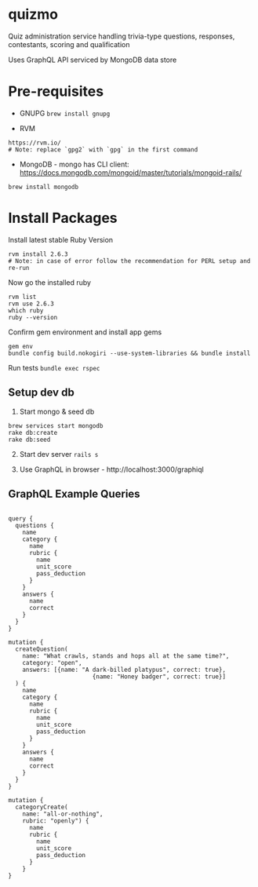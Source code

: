 # quizmo
Quiz administration service handling trivia-type questions, responses, contestants, scoring and qualification

Uses GraphQL API serviced by MongoDB data store


# Pre-requisites
- GNUPG
`brew install gnupg`

- RVM
```
https://rvm.io/
# Note: replace `gpg2` with `gpg` in the first command
```

- MongoDB - mongo has CLI client: https://docs.mongodb.com/mongoid/master/tutorials/mongoid-rails/
```
brew install mongodb
```

# Install Packages
Install latest stable Ruby Version
```
rvm install 2.6.3
# Note: in case of error follow the recommendation for PERL setup and re-run
```

Now go the installed ruby
```
rvm list
rvm use 2.6.3
which ruby
ruby --version
```

Confirm gem environment and install app gems
```
gem env
bundle config build.nokogiri --use-system-libraries && bundle install
```

Run tests
`bundle exec rspec`

## Setup dev db
1. Start mongo & seed db
```
brew services start mongodb
rake db:create
rake db:seed
```

2. Start dev server 
`rails s`

3. Use GraphQL in browser - http://localhost:3000/graphiql


## GraphQL Example Queries
```

query {
  questions {
    name
    category {
      name
      rubric {
        name
        unit_score
        pass_deduction
      }
    }
    answers {
      name
      correct
    }
  }
}

mutation {
  createQuestion(
    name: "What crawls, stands and hops all at the same time?", 
    category: "open", 
    answers: [{name: "A dark-billed platypus", correct: true},
    					{name: "Honey badger", correct: true}]
  ) {
    name
    category {
      name
      rubric {
        name
        unit_score
        pass_deduction
      }
    }
    answers {
      name
      correct
    }
  }
}

mutation {
  categoryCreate(
    name: "all-or-nothing", 
    rubric: "openly") {
      name
      rubric {
        name
        unit_score
        pass_deduction
      }
    }
}
```
